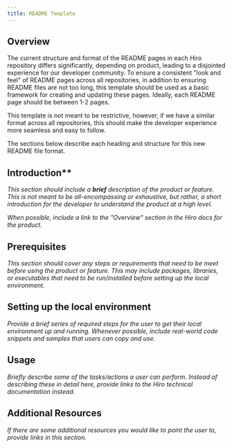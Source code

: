 ```yaml
---
title: README Template
---
```


## Overview

The current structure and format of the README pages in each Hiro repository differs significantly, depending on product, leading to a disjointed experience for our developer community. To ensure a consistent "look and feel" of README pages across all repositories, in addition to ensuring README files are not too long, this template should be used as a basic framework for creating and updating these pages. Ideally, each README page should be between 1-2 pages.

This template is not meant to be restrictive, however, if we have a similar format across all repositories, this should make the developer experience more seamless and easy to follow.

The sections below describe each heading and structure for this new README file format.

## Introduction**

*This section should include a **brief** description of the product or feature. This is not meant to be all-encompassing or exhaustive, but rather, a short introduction for the developer to understand the product at a high level.*

*When possible, include a link to the "Overview" section in the Hiro docs for the product.*

## Prerequisites

*This section should cover any steps or requirements that need to be meet before using the product or feature. This may include packages, libraries, or executables that need to be run/installed before setting up the local environment.*

## Setting up the local environment

*Provide a brief series of required steps for the user to get their local environment up and running. Whenever possible, include real-world code snippets and samples that users can copy and use.*

## Usage

*Briefly describe some of the tasks/actions a user can perform. Instead of describing these in detail here, provide links to the Hiro technical documentation instead.*

## Additional Resources

*If there are some additional resources you would like to point the user to, provide links in this section.*